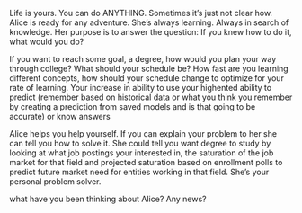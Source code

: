 Life is yours. You can do ANYTHING. Sometimes it’s just not clear how. Alice is ready for any adventure. She’s always learning. Always in search of knowledge. Her purpose is to answer the question: If you knew how to do it, what would you do?

If you want to reach some goal, a degree, how would you plan your way through college? What should your schedule be? How fast are you learning different concepts, how should your schedule change to optimize for your rate of learning. Your increase in ability to use your highented ability to predict (remember based on historical data or what you think you remember by creating a prediction from saved models and is that going to be accurate) or know answers

Alice helps you help yourself. If you can explain your problem to her she can tell you how to solve it. She could tell you want degree to study by looking at what job postings your interested in, the saturation of the job market for that field and projected saturation based on enrollment polls to predict future market need for entities working in that field. She’s your personal problem solver.

what have you been thinking about Alice? Any news?